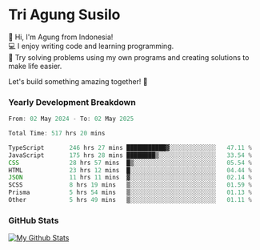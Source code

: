 # Tri Agung Susilo

👋 Hi, I'm Agung from Indonesia!<br>
💻 I enjoy writing code and learning programming.<br>
🧠 Try solving problems using my own programs and creating solutions to make life easier.

Let's build something amazing together! 🚀

### Yearly Development Breakdown

<!--START_SECTION:waka-->

```TypeScript JavaScript PHP
From: 02 May 2024 - To: 02 May 2025

Total Time: 517 hrs 20 mins

TypeScript       246 hrs 27 mins ███████████▓░░░░░░░░░░░░░   47.11 %
JavaScript       175 hrs 28 mins ████████▒░░░░░░░░░░░░░░░░   33.54 %
CSS              28 hrs 57 mins  █▒░░░░░░░░░░░░░░░░░░░░░░░   05.54 %
HTML             23 hrs 12 mins  █░░░░░░░░░░░░░░░░░░░░░░░░   04.44 %
JSON             11 hrs 11 mins  ▓░░░░░░░░░░░░░░░░░░░░░░░░   02.14 %
SCSS             8 hrs 19 mins   ▒░░░░░░░░░░░░░░░░░░░░░░░░   01.59 %
Prisma           5 hrs 54 mins   ▒░░░░░░░░░░░░░░░░░░░░░░░░   01.13 %
Other            5 hrs 49 mins   ▒░░░░░░░░░░░░░░░░░░░░░░░░   01.11 %
```

<!--END_SECTION:waka-->

### GitHub Stats

[![My Github Stats](https://github-readme-stats.vercel.app/api?username=triagung128&show_icons=true&hide=contribs,issues&count_private=true&theme=tokyonight)](https://github.com/triagung128)

<!-- [![Top Langs](https://github-readme-stats.vercel.app/api/top-langs/?username=triagung128&layout=compact)](https://github.com/triagung128) -->
